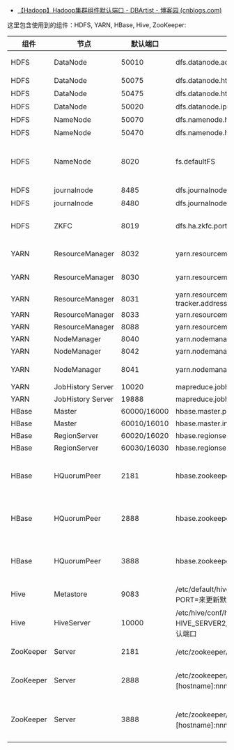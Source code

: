 - [【Hadoop】Hadoop集群组件默认端口 - DBArtist - 博客园 (cnblogs.com)](https://www.cnblogs.com/DBArtist/p/15628117.html)

这里包含使用到的组件：HDFS, YARN, HBase, Hive, ZooKeeper:

| 组件      | 节点              | 默认端口    | 配置                                                         | 用途说明                                                     |
| --------- | ----------------- | ----------- | ------------------------------------------------------------ | ------------------------------------------------------------ |
| HDFS      | DataNode          | 50010       | dfs.datanode.address                                         | datanode服务端口，用于数据传输                               |
| HDFS      | DataNode          | 50075       | dfs.datanode.http.address                                    | http服务的端口                                               |
| HDFS      | DataNode          | 50475       | dfs.datanode.https.address                                   | https服务的端口                                              |
| HDFS      | DataNode          | 50020       | dfs.datanode.ipc.address                                     | ipc服务的端口                                                |
| HDFS      | NameNode          | 50070       | dfs.namenode.http-address                                    | http服务的端口                                               |
| HDFS      | NameNode          | 50470       | dfs.namenode.https-address                                   | https服务的端口                                              |
| HDFS      | NameNode          | 8020        | fs.defaultFS                                                 | 接收Client连接的RPC端口，用于获取文件系统metadata信息。      |
| HDFS      | journalnode       | 8485        | dfs.journalnode.rpc-address                                  | RPC服务                                                      |
| HDFS      | journalnode       | 8480        | dfs.journalnode.http-address                                 | HTTP服务                                                     |
| HDFS      | ZKFC              | 8019        | dfs.ha.zkfc.port                                             | ZooKeeper FailoverController，用于NN HA                      |
| YARN      | ResourceManager   | 8032        | yarn.resourcemanager.address                                 | RM的applications manager(ASM)端口                            |
| YARN      | ResourceManager   | 8030        | yarn.resourcemanager.scheduler.address                       | scheduler组件的IPC端口                                       |
| YARN      | ResourceManager   | 8031        | yarn.resourcemanager.resource-tracker.address                | IPC                                                          |
| YARN      | ResourceManager   | 8033        | yarn.resourcemanager.admin.address                           | IPC                                                          |
| YARN      | ResourceManager   | 8088        | yarn.resourcemanager.webapp.address                          | http服务端口                                                 |
| YARN      | NodeManager       | 8040        | yarn.nodemanager.localizer.address                           | localizer IPC                                                |
| YARN      | NodeManager       | 8042        | yarn.nodemanager.webapp.address                              | http服务端口                                                 |
| YARN      | NodeManager       | 8041        | yarn.nodemanager.address                                     | NM中container manager的端口                                  |
| YARN      | JobHistory Server | 10020       | mapreduce.jobhistory.address                                 | IPC                                                          |
| YARN      | JobHistory Server | 19888       | mapreduce.jobhistory.webapp.address                          | http服务端口                                                 |
| HBase     | Master            | 60000/16000 | hbase.master.port                                            | IPC                                                          |
| HBase     | Master            | 60010/16010 | hbase.master.info.port                                       | http服务端口                                                 |
| HBase     | RegionServer      | 60020/16020 | hbase.regionserver.port                                      | IPC                                                          |
| HBase     | RegionServer      | 60030/16030 | hbase.regionserver.info.port                                 | http服务端口                                                 |
| HBase     | HQuorumPeer       | 2181        | hbase.zookeeper.property.clientPort                          | HBase-managed ZK mode，使用独立的ZooKeeper集群则不会启用该端口。 |
| HBase     | HQuorumPeer       | 2888        | hbase.zookeeper.peerport                                     | HBase-managed ZK mode，使用独立的ZooKeeper集群则不会启用该端口。 |
| HBase     | HQuorumPeer       | 3888        | hbase.zookeeper.leaderport                                   | HBase-managed ZK mode，使用独立的ZooKeeper集群则不会启用该端口。 |
| Hive      | Metastore         | 9083        | /etc/default/hive-metastore中export PORT=来更新默认端口      |                                                              |
| Hive      | HiveServer        | 10000       | /etc/hive/conf/hive-env.sh中export HIVE_SERVER2_THRIFT_PORT=来更新默认端口 |                                                              |
| ZooKeeper | Server            | 2181        | /etc/zookeeper/conf/zoo.cfg中clientPort=                     | 对客户端提供服务的端口                                       |
| ZooKeeper | Server            | 2888        | /etc/zookeeper/conf/zoo.cfg中server.x=[hostname]:nnnnn[:nnnnn]，标蓝部分 | follower用来连接到leader，只在leader上监听该端口。           |
| ZooKeeper | Server            | 3888        | /etc/zookeeper/conf/zoo.cfg中server.x=[hostname]:nnnnn[:nnnnn]，标蓝部分 | 用于leader选举的。只在electionAlg是1,2或3(默认)时需要。      |